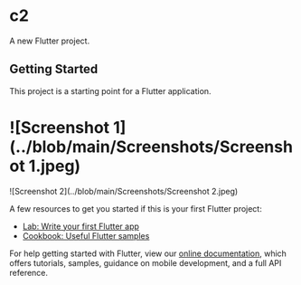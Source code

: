 # c2

A new Flutter project.

## Getting Started

This project is a starting point for a Flutter application.

![Screenshot 1](../blob/main/Screenshots/Screenshot 1.jpeg)
===========================================================
![Screenshot 2](../blob/main/Screenshots/Screenshot 2.jpeg)

A few resources to get you started if this is your first Flutter project:

- [Lab: Write your first Flutter app](https://flutter.dev/docs/get-started/codelab)
- [Cookbook: Useful Flutter samples](https://flutter.dev/docs/cookbook)

For help getting started with Flutter, view our
[online documentation](https://flutter.dev/docs), which offers tutorials,
samples, guidance on mobile development, and a full API reference.

